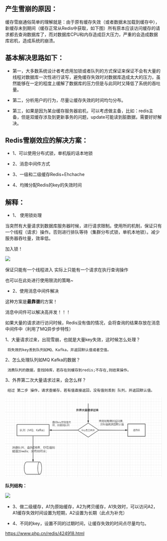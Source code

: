 ## 产生雪崩的原因：
缓存雪崩通俗简单的理解就是：由于原有缓存失效（或者数据未加载到缓存中），新缓存未到期间（缓存正常从Redis中获取，如下图）所有原本应该访问缓存的请求都去查询数据库了，而对数据库CPU和内存造成巨大压力，严重的会造成数据库宕机，造成系统的崩溃。

## 基本解决思路如下：

* 第一，大多数系统设计者考虑用加锁或者队列的方式保证来保证不会有大量的线程对数据库一次性进行读写，避免缓存失效时对数据库造成太大的压力，虽然能够在一定的程度上缓解了数据库的压力但是与此同时又降低了系统的吞吐量。

* 第二，分析用户的行为，尽量让缓存失效的时间均匀分布。

* 第三，如果是因为某台缓存服务器宕机，可以考虑做主备，比如：redis主备，但是双缓存涉及到更新事务的问题，update可能读到脏数据，需要好好解决。

## Redis雪崩效应的解决方案：

* 1、可以使用分布式锁，单机版的话本地锁

* 2、消息中间件方式

* 3、一级和二级缓存Redis+Ehchache

* 4、均摊分配Redis的key的失效时间

## 解释：

* 1、 使用锁处理

当突然有大量请求到数据库服务器时候，进行请求限制。使用所的机制，保证只有一个线程（请求）操作。否则进行排队等待（集群分布式锁，单机本地锁）。减少服务器吞吐量，效率低。

加入锁！

![](https://img.php.cn/upload/image/623/334/928/1562220747579126.jpg)

保证只能有一个线程进入 实际上只能有一个请求在执行查询操作

也可以在此处进行使用限流的策略~

* 2、使用消息中间件解决

这种方案是**最靠谱**的方案！

消息中间件可以解决高并发！！！

如果大量的请求进行访问时候，Redis没有值的情况，会将查询的结果存放在消息中间件中（利用了MQ异步步特性）

  1、大量请求过来，出现雪崩，也就是大量key失效，这时候怎么处理？
  
     将失效的key丢到队列如MQ、Kafka，并返回默认值或者空值。
        
  2、怎么处理队列如MQ Kafka的数据？
  
     消费队列的数据，查找DB库，若存在则缓存到redis;不存在,则结束操作。
     
  3、外界第二次大量请求过来，会怎么样？
  
     经过 第二步 操作，请求查缓存，若有值直接返回，没有值则丢到 队列，并返回默认值。
     
![](./images/redis雪崩.png)

**队列结构：**

![](https://img.php.cn/upload/image/167/865/526/1562220853347746.jpg)

* 3、做二级缓存，A1为原始缓存，A2为拷贝缓存，A1失效时，可以访问A2，A1缓存失效时间设置为短期，A2设置为长期（此点为补充）

* 4、不同的key，设置不同的过期时间，让缓存失效的时间点尽量均匀。

https://www.php.cn/redis/424918.html
